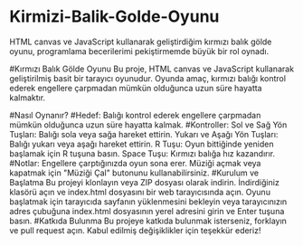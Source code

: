 # Kirmizi-Balik-Golde-Oyunu
HTML canvas ve JavaScript kullanarak geliştirdiğim kırmızı balık gölde oyunu, programlama becerilerimi pekiştirmemde büyük bir rol oynadı.

#Kırmızı Balık Gölde Oyunu
Bu proje, HTML canvas ve JavaScript kullanarak geliştirilmiş basit bir tarayıcı oyunudur. Oyunda amaç, kırmızı balığı kontrol ederek engellere çarpmadan mümkün olduğunca uzun süre hayatta kalmaktır.

#Nasıl Oynanır?
#Hedef: Balığı kontrol ederek engellere çarpmadan mümkün olduğunca uzun süre hayatta kalmak.
#Kontroller:
Sol ve Sağ Yön Tuşları: Balığı sola veya sağa hareket ettirin.
Yukarı ve Aşağı Yön Tuşları: Balığı yukarı veya aşağı hareket ettirin.
R Tuşu: Oyun bittiğinde yeniden başlamak için R tuşuna basın.
Space Tuşu: Kırmızı balığa hız kazandırır.
#Notlar:
Engellere çarptığınızda oyun sona erer.
Müziği açmak veya kapatmak için "Müziği Çal" butonunu kullanabilirsiniz.
#Kurulum ve Başlatma
Bu projeyi klonlayın veya ZIP dosyası olarak indirin.
İndirdiğiniz klasörü açın ve index.html dosyasını bir web tarayıcısında açın.
Oyunu başlatmak için tarayıcıda sayfanın yüklenmesini bekleyin veya tarayıcınızın adres çubuğuna index.html dosyasının yerel adresini girin ve Enter tuşuna basın.
#Katkıda Bulunma
Bu projeye katkıda bulunmak isterseniz, forklayın ve pull request açın. Kabul edilmiş değişiklikler için teşekkür ederiz!
